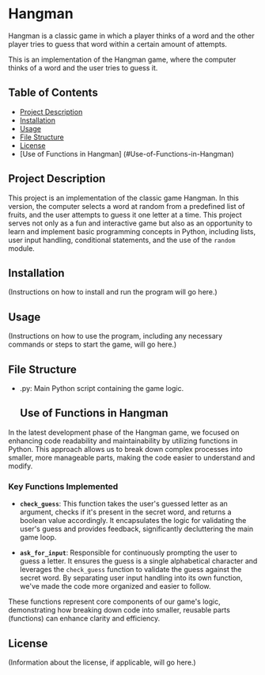 # Hangman
Hangman is a classic game in which a player thinks of a word and the other player tries to guess that word within a certain amount of attempts.

This is an implementation of the Hangman game, where the computer thinks of a word and the user tries to guess it. 

## Table of Contents
- [Project Description](#project-description)
- [Installation](#installation)
- [Usage](#usage)
- [File Structure](#file-structure)
- [License](#license)
- [Use of Functions in Hangman] (#Use-of-Functions-in-Hangman)

## Project Description
This project is an implementation of the classic game Hangman. In this version, the computer selects a word at random from a predefined list of fruits, and the user attempts to guess it one letter at a time. This project serves not only as a fun and interactive game but also as an opportunity to learn and implement basic programming concepts in Python, including lists, user input handling, conditional statements, and the use of the `random` module.

## Installation
(Instructions on how to install and run the program will go here.)

## Usage
(Instructions on how to use the program, including any necessary commands or steps to start the game, will go here.)

## File Structure
- <file>.py: Main Python script containing the game logic.

  ## Use of Functions in Hangman

In the latest development phase of the Hangman game, we focused on enhancing code readability and maintainability by utilizing functions in Python. This approach allows us to break down complex processes into smaller, more manageable parts, making the code easier to understand and modify.

### Key Functions Implemented

- **`check_guess`**: This function takes the user's guessed letter as an argument, checks if it's present in the secret word, and returns a boolean value accordingly. It encapsulates the logic for validating the user's guess and provides feedback, significantly decluttering the main game loop.

- **`ask_for_input`**: Responsible for continuously prompting the user to guess a letter. It ensures the guess is a single alphabetical character and leverages the `check_guess` function to validate the guess against the secret word. By separating user input handling into its own function, we've made the code more organized and easier to follow.

These functions represent core components of our game's logic, demonstrating how breaking down code into smaller, reusable parts (functions) can enhance clarity and efficiency.

## License
(Information about the license, if applicable, will go here.)
